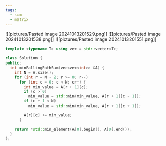 ```yaml
---
tags:
  - sum
  - matrix
---
```

![[pictures/Pasted image 20241013201529.png]]
![[pictures/Pasted image 20241013201538.png]]
![[pictures/Pasted image 20241013201551.png]]



```c++
template <typename T> using vec = std::vector<T>;

class Solution {
public:
  int minFallingPathSum(vec<vec<int>> &A) {
    int N = A.size();
    for (int r = N - 2; r >= 0; r--)
      for (int c = 0; c < N; c++) {
        int min_value = A[r + 1][c];
        if (c > 0)
          min_value = std::min(min_value, A[r + 1][c - 1]);
        if (c + 1 < N)
          min_value = std::min(min_value, A[r + 1][c + 1]);

        A[r][c] += min_value;
      }

    return *std::min_element(A[0].begin(), A[0].end());
  }
};
```
